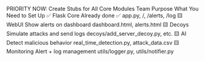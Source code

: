 PRIORITY NOW: Create Stubs for All Core Modules
Team	Purpose	What You Need to Set Up
✅ Flask Core	Already done ✅	app.py, /, /alerts, /log
🟨 WebUI	Show alerts on dashboard	dashboard.html, alerts.html
🟨 Decoys	Simulate attacks and send logs	decoys/add_server_decoy.py, etc.
🟨 AI	Detect malicious behavior	real_time_detection.py, attack_data.csv
🟨 Monitoring	Alert + log management	utils/logger.py, utils/notifier.py
